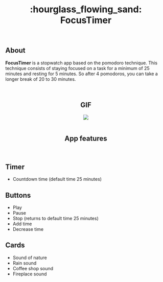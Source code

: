 <div align="center">
  <h1>:hourglass_flowing_sand: FocusTimer</h1>
</div>

<br>

## About

<p>
  <strong>FocusTimer</strong> is a stopwatch app based on the pomodoro technique. This technique consists of staying focused on a task for a minimum of 25 minutes and resting for 5 minutes. So after 4 pomodoros, you can take a longer break of 20 to 30 minutes.
</p>


<br>

<div align="center">
  <h2>GIF</h2>
  <img src="https://user-images.githubusercontent.com/73083955/180661109-859b4da9-f56e-4f31-b730-f32db918c5e4.gif" />
</div>

<br>

<div align="center">
  <h2>App features</h2>
</div>

<br>

## Timer

- Countdown time (default time 25 minutes)

## Buttons

- Play
- Pause
- Stop (returns to default time 25 minutes)
- Add time
- Decrease time

## Cards

- Sound of nature
- Rain sound
- Coffee shop sound
- Fireplace sound
